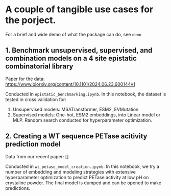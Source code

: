 # A couple of tangible use cases for the porject.

For a brief and wide demo of what the package can do, see `demo`

## 1. Benchmark unsupervised, supervised, and combination models on a 4 site epistatic combinatorial library
Paper for the data: https://www.biorxiv.org/content/10.1101/2024.06.23.600144v1

Conducted in `epistatic_benchmarking.ipynb`. In this notebook, the dataset is tested in cross validation for:

1. Unsupervised models: MSATransformer, ESM2, EVMutation
2. Supervised models: One-hot, ESM2 embeddings, into Linear model or MLP. Random search conducted for hyperparameter optimization.


## 2. Creating a WT sequence PETase acitivity prediction model

Data from our recent paper: []

Conducted in `wt_petase_model_creation.ipynb`. In this notebook, we try a number of embedding and modeling strategies with extensive hyperparameter optimization to predict PETase activity at low pH on crystaline powder. The final model is dumped and can be opened to make predictions.